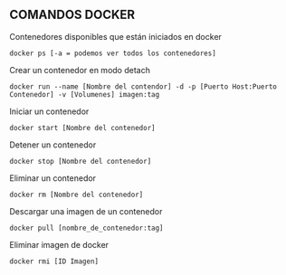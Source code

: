 ## COMANDOS DOCKER

Contenedores disponibles que están iniciados en docker

```
docker ps [-a = podemos ver todos los contenedores] 
```

Crear un contenedor en modo detach

```
docker run --name [Nombre del contendor] -d -p [Puerto Host:Puerto Contenedor] -v [Volumenes] imagen:tag
```

Iniciar un contenedor
```
docker start [Nombre del contenedor]
```

Detener un contenedor
```
docker stop [Nombre del contenedor]
```

Eliminar un contenedor
```
docker rm [Nombre del contenedor]
```

Descargar una imagen de un contenedor
```
docker pull [nombre_de_contenedor:tag]
```

Eliminar imagen de docker
```
docker rmi [ID Imagen]
```